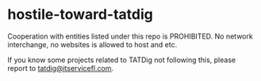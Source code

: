 # hostile-toward-tatdig

Cooperation with entities listed under this repo is PROHIBITED.
No network interchange, no websites is allowed to host and etc.

If you know some projects related to TATDig not following this, please report to tatdig@itservicefl.com.
